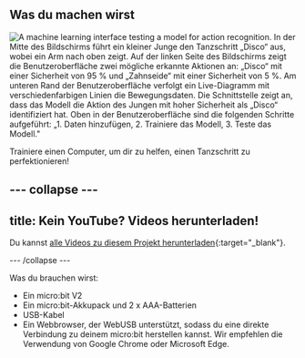 ## Was du machen wirst

![A machine learning interface testing a model for action recognition. In der Mitte des Bildschirms führt ein kleiner Junge den Tanzschritt „Disco“ aus, wobei ein Arm nach oben zeigt. Auf der linken Seite des Bildschirms zeigt die Benutzeroberfläche zwei mögliche erkannte Aktionen an: „Disco“ mit einer Sicherheit von 95 % und „Zahnseide“ mit einer Sicherheit von 5 %. Am unteren Rand der Benutzeroberfläche verfolgt ein Live-Diagramm mit verschiedenfarbigen Linien die Bewegungsdaten. Die Schnittstelle zeigt an, dass das Modell die Aktion des Jungen mit hoher Sicherheit als „Disco“ identifiziert hat. Oben in der Benutzeroberfläche sind die folgenden Schritte aufgeführt: „1. Daten hinzufügen, 2. Trainiere das Modell, 3. Teste das Modell."](images/wywm.png)

Trainiere einen Computer, um dir zu helfen, einen Tanzschritt zu perfektionieren!

## --- collapse ---

## title: Kein YouTube? Videos herunterladen!

Du kannst [alle Videos zu diesem Projekt herunterladen](https://rpf.io/p/en/dance-detector-go){:target="_blank"}.

\--- /collapse ---

Was du brauchen wirst:

- Ein micro:bit V2
- Ein micro:bit-Akkupack und 2 x AAA-Batterien
- USB-Kabel
- Ein Webbrowser, der WebUSB unterstützt, sodass du eine direkte Verbindung zu deinem micro:bit herstellen kannst. Wir empfehlen die Verwendung von Google Chrome oder Microsoft Edge.